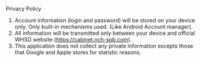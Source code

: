 Privacy Policy
1. Account information (login and password) will be stored on your device only. Only built-in mechanisms used. (Like Android Account manager).
2. All information will be transmitted only between your device and official WHSD website (https://cabinet.nch-spb.com).
3. This application does not collect any private information excepts those that Google and Apple stores for statistic reasons.
